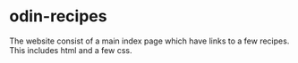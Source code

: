 # odin-recipes
The website consist of a main index page which have links to a few recipes.
This includes html and a few css.